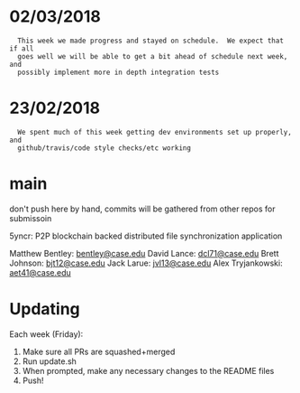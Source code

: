 # 02/03/2018
      This week we made progress and stayed on schedule.  We expect that if all
      goes well we will be able to get a bit ahead of schedule next week, and
      possibly implement more in depth integration tests


# 23/02/2018
      We spent much of this week getting dev environments set up properly, and
      github/travis/code style checks/etc working


# main
don't push here by hand, commits will be gathered from other repos for submissoin 

5yncr: P2P blockchain backed distributed file synchronization application

Matthew Bentley: bentley@case.edu
David Lance: dcl71@case.edu
Brett Johnson: bjt12@case.edu
Jack Larue: jvl13@case.edu
Alex Tryjankowski: aet41@case.edu

# Updating
Each week (Friday):
1. Make sure all PRs are squashed+merged
2. Run update.sh
3. When prompted, make any necessary changes to the README files
4. Push!
